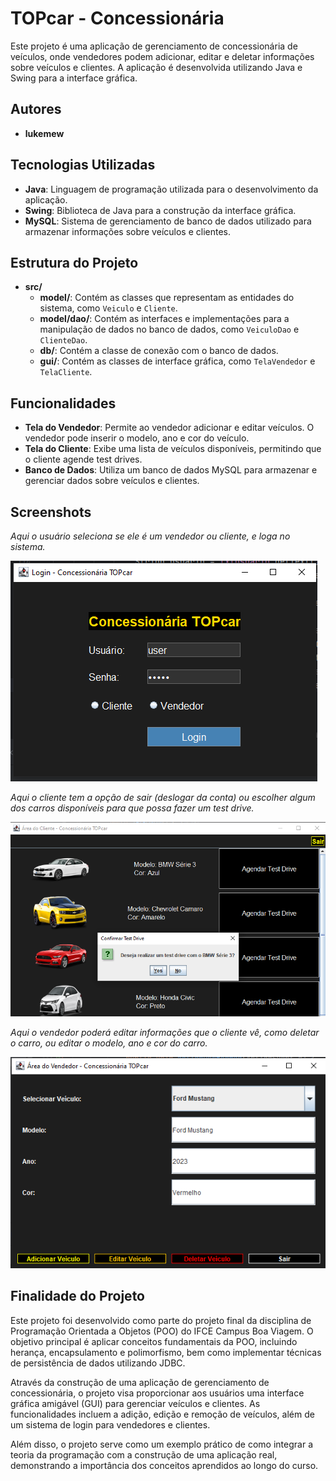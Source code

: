 # TOPcar - Concessionária

Este projeto é uma aplicação de gerenciamento de concessionária de veículos, onde vendedores podem adicionar, editar e deletar informações sobre veículos e clientes. A aplicação é desenvolvida utilizando Java e Swing para a interface gráfica.

## Autores
- **lukemew**

## Tecnologias Utilizadas
- **Java**: Linguagem de programação utilizada para o desenvolvimento da aplicação.
- **Swing**: Biblioteca de Java para a construção da interface gráfica.
- **MySQL**: Sistema de gerenciamento de banco de dados utilizado para armazenar informações sobre veículos e clientes.

## Estrutura do Projeto
- **src/**
  - **model/**: Contém as classes que representam as entidades do sistema, como `Veiculo` e `Cliente`.
  - **model/dao/**: Contém as interfaces e implementações para a manipulação de dados no banco de dados, como `VeiculoDao` e `ClienteDao`.
  - **db/**: Contém a classe de conexão com o banco de dados.
  - **gui/**: Contém as classes de interface gráfica, como `TelaVendedor` e `TelaCliente`.

## Funcionalidades
- **Tela do Vendedor**: Permite ao vendedor adicionar e editar veículos. O vendedor pode inserir o modelo, ano e cor do veículo.
- **Tela do Cliente**: Exibe uma lista de veículos disponíveis, permitindo que o cliente agende test drives.
- **Banco de Dados**: Utiliza um banco de dados MySQL para armazenar e gerenciar dados sobre veículos e clientes.

## Screenshots

*Aqui o usuário seleciona se ele é um vendedor ou cliente, e loga no sistema.*

![Tela de Login](src/imagens/screenshots/TelaDeLogin.png)

*Aqui o cliente tem a opção de sair (deslogar da conta) ou escolher algum dos carros disponíveis para que possa fazer um test drive.*

![Tela do Cliente](src/imagens/screenshots/TelaDoCLiente.png)

*Aqui o vendedor poderá editar informações que o cliente vê, como deletar o carro, ou editar o modelo, ano e cor do carro.*

![Tela do Vendedor](src/imagens/screenshots/TelaDoVendedor.png)


## Finalidade do Projeto
Este projeto foi desenvolvido como parte do projeto final da disciplina de Programação Orientada a Objetos (POO) do IFCE Campus Boa Viagem. O objetivo principal é aplicar conceitos fundamentais da POO, incluindo herança, encapsulamento e polimorfismo, bem como implementar técnicas de persistência de dados utilizando JDBC.

Através da construção de uma aplicação de gerenciamento de concessionária, o projeto visa proporcionar aos usuários uma interface gráfica amigável (GUI) para gerenciar veículos e clientes. As funcionalidades incluem a adição, edição e remoção de veículos, além de um sistema de login para vendedores e clientes.

Além disso, o projeto serve como um exemplo prático de como integrar a teoria da programação com a construção de uma aplicação real, demonstrando a importância dos conceitos aprendidos ao longo do curso.
